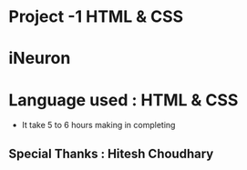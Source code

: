 #  Project -1 HTML & CSS

# iNeuron

# Language used : HTML & CSS

- It take  5 to 6 hours making in completing


## Special Thanks : Hitesh Choudhary

 